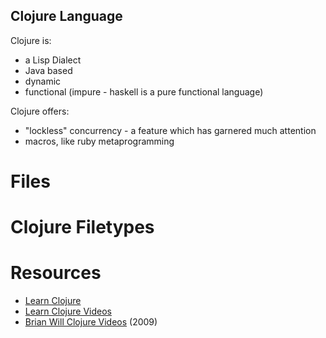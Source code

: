 Clojure Language
----------------

Clojure is:
- a Lisp Dialect
- Java based
- dynamic
- functional (impure - haskell is a pure functional language)

Clojure offers:
- "lockless" concurrency - a feature which has garnered much attention
- macros, like ruby metaprogramming

Files
=====



Clojure Filetypes
=================



Resources
=========

- [Learn Clojure](http://learn-clojure.com/)
- [Learn Clojure Videos](http://learn-clojure.com/closure_videos.html)
- [Brian Will Clojure Videos](http://www.youtube.com/watch?v=Aoeav_T1ARU&list=PLAC43CFB134E85266) (2009)
